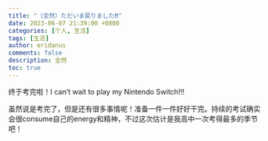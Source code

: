 ```yaml
---
title: "（全然）ただいま戻りました❗️❗️"
date: 2023-06-07 21:39:00 +0800
categories: [个人, 生活]
tags: [生活]
author: eridanus
comments: false
description: 全然
toc: true
---
```


终于考完啦！I can’t wait to play my Nintendo Switch!!!

虽然说是考完了，但是还有很多事情呢！准备一件一件好好干完。持续的考试确实会很consume自己的energy和精神，不过这次估计是我高中一次考得最多的季节吧！
